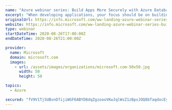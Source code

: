 ```yaml
---
name: "Azure webinar series: Build Apps More Securely with Azure Database for MySQL"
excerpt: "When developing applications, your focus should be on building and implementing apps, rather than securing and managing your databases. Join this webinar to learn about Azure Database for MySQL, the fully managed service based on the open-source MySQL system. Find out how Azure Database for MySQL handles"
originalUrl: https://info.microsoft.com/ww-landing-azure-webinar-series-build-apps-more-securely-with-azure-database-for-mysql.html?LCID=EN-US
website: https://info.microsoft.com/ww-landing-azure-webinar-series-build-apps-more-securely-with-azure-database-for-mysql.html?LCID=EN-US
type: webinar
startDateTime: 2020-08-26T17:00:00Z
endDateTime: 2020-08-26T21:00:00Z

provider:
  name: Microsoft
  domain: microsoft.com
  images:
    - url: /assets/images/organizations/microsoft.com-50x50.jpg
      width: 50
      height: 50

topics:
  - Azure

secured: "fV9V1TjSUBvnDfijiWGF6ABYD8dqZgzoooVKwJqlWsZ1zBpsJOQ8bTaqdocEykDgz4OKhcXbbYujItZuqnd1+S46khtmz9tJEVwTABllVAzZg8pp1d5aVxzvsRPRlViP2qf2/zDlvNFK7otGqhMKeTG99scpK6/9cmWC+Fm5rHJWhgpCABbfYYAdtfoEUIaJOaNsfQET/tMleAgA14YBJ/9sx9EXWmEsIsXDvL3OVpLYlP5WL0yrY/j/ISqdNmZ+sslOSjCfQmxhFC/zw7Po1V8SzeYbUwbHrKkccQFRy+mrXPEc/TQsepQxXByPn2GjNXmtCm254uZgrWEarNqiAw==;0JpBeZvnvsO45L+c9L3vEA=="
---
```


